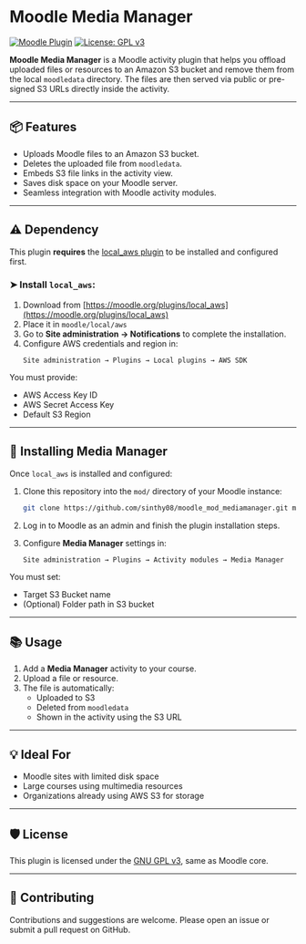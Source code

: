 # Moodle Media Manager 
[![Moodle Plugin](https://img.shields.io/badge/Moodle-Plugin-blue?style=for-the-badge&logo=moodle)](https://moodle.org)
[![License: GPL v3](https://img.shields.io/badge/License-GPLv3-blue.svg?style=for-the-badge)](https://www.gnu.org/licenses/gpl-3.0)

**Moodle Media Manager** is a Moodle activity plugin that helps you offload uploaded files or resources to an Amazon S3 bucket and remove them from the local `moodledata` directory. The files are then served via public or pre-signed S3 URLs directly inside the activity.

---

## 📦 Features

- Uploads Moodle files to an Amazon S3 bucket.
- Deletes the uploaded file from `moodledata`.
- Embeds S3 file links in the activity view.
- Saves disk space on your Moodle server.
- Seamless integration with Moodle activity modules.

---

## ⚠️ Dependency

This plugin **requires** the [local_aws plugin](https://moodle.org/plugins/local_aws) to be installed and configured first.

### ➤ Install `local_aws`:

1. Download from [https://moodle.org/plugins/local_aws](https://moodle.org/plugins/local_aws)
2. Place it in `moodle/local/aws`
3. Go to **Site administration → Notifications** to complete the installation.
4. Configure AWS credentials and region in:
   ```
   Site administration → Plugins → Local plugins → AWS SDK
   ```

You must provide:
- AWS Access Key ID
- AWS Secret Access Key
- Default S3 Region

---

## 🚀 Installing Media Manager

Once `local_aws` is installed and configured:

1. Clone this repository into the `mod/` directory of your Moodle instance:
   ```bash
   git clone https://github.com/sinthy08/moodle_mod_mediamanager.git mediamanager
   ```

2. Log in to Moodle as an admin and finish the plugin installation steps.

3. Configure **Media Manager** settings in:
   ```
   Site administration → Plugins → Activity modules → Media Manager
   ```

You must set:
- Target S3 Bucket name
- (Optional) Folder path in S3 bucket

---

## 📚 Usage

1. Add a **Media Manager** activity to your course.
2. Upload a file or resource.
3. The file is automatically:
   - Uploaded to S3
   - Deleted from `moodledata`
   - Shown in the activity using the S3 URL

---

## 💡 Ideal For

- Moodle sites with limited disk space
- Large courses using multimedia resources
- Organizations already using AWS S3 for storage

---

## 🛡️ License

This plugin is licensed under the [GNU GPL v3](https://www.gnu.org/licenses/gpl-3.0.html), same as Moodle core.

---

## 🤝 Contributing

Contributions and suggestions are welcome. Please open an issue or submit a pull request on GitHub.
